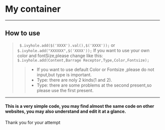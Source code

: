 # My container
***

## How to use

> ``` $.ivyhole.add($('XXXX').val(),$('XXXX'));```
>or
> ```$.ivyhole.add("XXXXXX",$('XXXX'));```
>If you want to use your own color and fontSize,please change like this:
>```$.ivyhole.add(Content,Barrage Receptor,Type,Color,Fontsize);```
>> * If you want to use default Color or Fontsize ,please do not input,but type is important.
>> * Type: there are noly 2 kinds(1 and 2).
>> * Type: there are some problems at the second present,so please use the first present. 
***
#### This is a very simple code, you may find almost the same code on other websites, you may also understand and edit it at a glance.
Thank you for your attempt